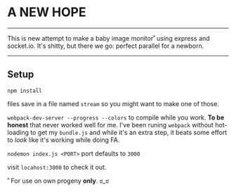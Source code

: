 # A NEW HOPE

---

This is new attempt to make a baby image monitor˚ using express and socket.io. It's shitty, but there we go: perfect parallel for a newborn.

---

## Setup

`npm install`

files save in a file named `stream` so you might want to make one of those.

`webpack-dev-server --progress --colors` to compile while you work.
**To be honest** that never worked well for me. I've been runing `webpack` without hot-loading to get my `bundle.js` and while it's an extra step, it beats some effort to *look* like it's working while doing FA.

`nodemon index.js <PORT>` port defaults to `3000`

visit `locahost:3000` to check it out.

˚ For use on own progeny **only**. &#3232;_&#3232;